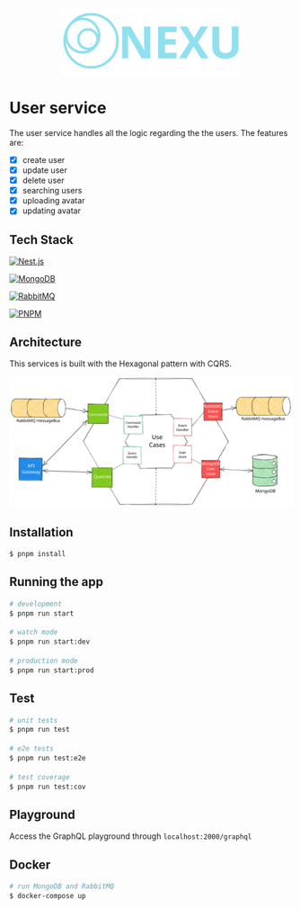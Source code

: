 <p align="center" style="text-align: center">
  <img src="../docs/nexu_logo_with_name.svg" width="320" alt="Architect Logo" /></a>
</p>

# User service
 The user service handles all the logic regarding the the users. The features are:

- [x] create user
- [x] update user
- [x] delete user
- [x] searching users
- [x] uploading avatar
- [x] updating avatar

## Tech Stack
<a href="http://nestjs.com/" target="blank"><img src="https://nestjs.com/img/logo_text.svg" width="100" alt="Nest.js"/></a>

<a href="https://www.mongodb.com/" target="blank"><img src="https://webimages.mongodb.com/_com_assets/cms/kusb9stg1ndrp7j53-MongoDBLogoBrand1.png" width="150" alt="MongoDB"/></a>

<a href="https://www.rabbitmq.com/" target="blank"><img src="https://upload.wikimedia.org/wikipedia/commons/7/71/RabbitMQ_logo.svg" width="135" alt="RabbitMQ"/></a>

<a href="https://pnpm.io/" target="blank"><img src="https://d33wubrfki0l68.cloudfront.net/aad219b6c931cebb53121dcda794f6180d9e4397/17f34/assets/images/pnpm-standard-79c9dbb2e99b8525ae55174580061e1b.svg" width="50" alt="PNPM"/></a>


## Architecture
This services is built with the Hexagonal pattern with CQRS.

![User-service architecture but the image is gone (╯°□°）╯︵ ┻━┻](./docs/user-service%20architecture.svg)

## Installation
```bash
$ pnpm install
```

## Running the app
```bash
# development
$ pnpm run start

# watch mode
$ pnpm run start:dev

# production mode
$ pnpm run start:prod
```

## Test
```bash
# unit tests
$ pnpm run test

# e2e tests
$ pnpm run test:e2e

# test coverage
$ pnpm run test:cov
```

## Playground
Access the GraphQL playground through `localhost:2000/graphql`

## Docker
```bash
# run MongoDB and RabbitMQ
$ docker-compose up
``` 